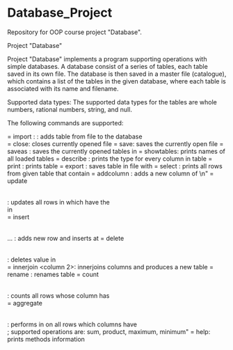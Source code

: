 # Database_Project
Repository for OOP course project "Database".

Project "Database"

Project "Database" implements a program supporting operations with simple databases.
A database consist of a series of tables, each table saved in its own file.
The database is then saved in a master file (catalogue), which contains a list of the tables in the given database, where each table is associated with its name and filename.

Supported data types:
The supported data types for the tables are whole numbers, rational numbers, string, and null.

The following commands are supported:
        
 = import <filename>: : adds table from file <filename> to the database\
 = close: closes currently opened file
 = save: saves the currently open file 
 = saveas <filename>: saves the currently opened tables in <file>
 = showtables: prints names of all loaded tables
 = describe <name>: prints the type for every column in table <name>
 = print <name>: prints table
 = export <name> <file name>: saves table in file with <filename>
 = select <column-n> <value> <tablename>: prints all rows from given table that contain <value>
 = addcolumn <table name> <column name> <column type>: adds a new column of <column type>\n"
 = update <table name> <search column n> <search value> <target column n> <target value>: updates all rows in <target column> which have the <search value> in <search column>
 = insert <table name> <column1> ... <column n>: adds new row and inserts <value> at <serach column>
 = delete <table name> <searc column> <search value>: deletes value in <search column>
 = innerjoin <table1> <column1> <table2> <column 2>: innerjoins columns and produces a new table
 = rename <old name> <new name>: renames table
 = count <table name> <search column> <search value>: counts all rows whose column has <search value>
 = aggregate <table name> <search column> <search value> <target column> <operaton>: performs <operation> in <target column> on all rows which columns have <search calue>; supported operations are: sum, product, maximum, minimum"
 = help: prints methods information
